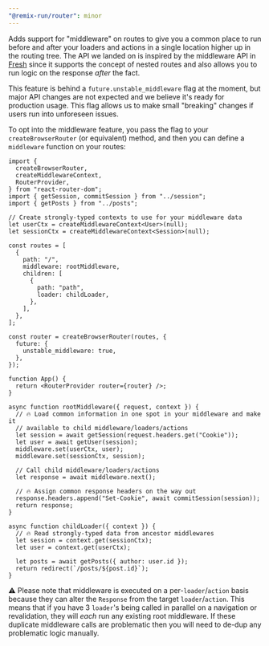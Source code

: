 ```yaml
---
"@remix-run/router": minor
---
```


Adds support for "middleware" on routes to give you a common place to run before and after your loaders and actions in a single location higher up in the routing tree. The API we landed on is inspired by the middleware API in [Fresh](https://fresh.deno.dev/docs/concepts/middleware) since it supports the concept of nested routes and also allows you to run logic on the response _after_ the fact.

This feature is behind a `future.unstable_middleware` flag at the moment, but major API changes are not expected and we believe it's ready for production usage. This flag allows us to make small "breaking" changes if users run into unforeseen issues.

To opt into the middleware feature, you pass the flag to your `createBrowserRouter` (or equivalent) method, and then you can define a `middleware` function on your routes:

```tsx
import {
  createBrowserRouter,
  createMiddlewareContext,
  RouterProvider,
} from "react-router-dom";
import { getSession, commitSession } from "../session";
import { getPosts } from "../posts";

// Create strongly-typed contexts to use for your middleware data
let userCtx = createMiddlewareContext<User>(null);
let sessionCtx = createMiddlewareContext<Session>(null);

const routes = [
  {
    path: "/",
    middleware: rootMiddleware,
    children: [
      {
        path: "path",
        loader: childLoader,
      },
    ],
  },
];

const router = createBrowserRouter(routes, {
  future: {
    unstable_middleware: true,
  },
});

function App() {
  return <RouterProvider router={router} />;
}

async function rootMiddleware({ request, context }) {
  // 🔥 Load common information in one spot in your middleware and make it
  // available to child middleware/loaders/actions
  let session = await getSession(request.headers.get("Cookie"));
  let user = await getUser(session);
  middleware.set(userCtx, user);
  middleware.set(sessionCtx, session);

  // Call child middleware/loaders/actions
  let response = await middleware.next();

  // 🔥 Assign common response headers on the way out
  response.headers.append("Set-Cookie", await commitSession(session));
  return response;
}

async function childLoader({ context }) {
  // 🔥 Read strongly-typed data from ancestor middlewares
  let session = context.get(sessionCtx);
  let user = context.get(userCtx);

  let posts = await getPosts({ author: user.id });
  return redirect(`/posts/${post.id}`);
}
```

⚠️ Please note that middleware is executed on a per-`loader`/`action` basis because they can alter the `Response` from the target `loader`/`action`. This means that if you have 3 `loader`'s being called in parallel on a navigation or revalidation, they will _each_ run any existing root middleware. If these duplicate middleware calls are problematic then you will need to de-dup any problematic logic manually.
